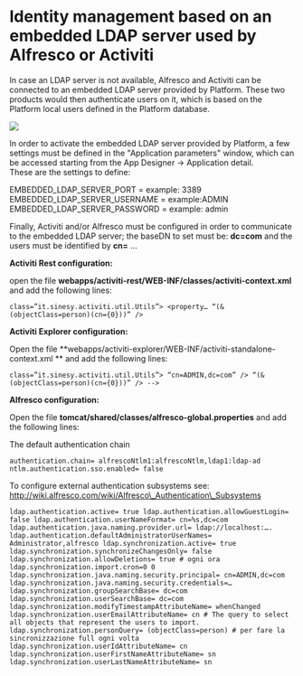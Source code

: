 # Identity management based on an embedded LDAP server used by Alfresco or Activiti

In case an LDAP server is not available, Alfresco and Activiti can be connected to an embedded LDAP server provided by Platform. These two products would then authenticate users on it, which is based on the Platform local users defined in the Platform database.

![](http://4wsplatform.org/wp-content/plugins../../uploads/media/identitymanagementusermanual/image05.png)

In order to activate the embedded LDAP server provided by Platform, a few settings must be defined in the "Application parameters" window, which can be accessed starting from the App Designer -&gt; Application detail.  
These are the settings to define:

EMBEDDED\_LDAP\_SERVER\_PORT = example: 3389  
EMBEDDED\_LDAP\_SERVER\_USERNAME = example:ADMIN  
EMBEDDED\_LDAP\_SERVER\_PASSWORD = example: admin

Finally, Activiti and/or Alfresco must be configured in order to communicate to the embedded LDAP server; the baseDN to set must be:  **dc=com**  and the users must be identified by  **cn=** …

**Activiti Rest configuration:**

open the file  **webapps/activiti-rest/WEB-INF/classes/activiti-context.xml**  and add the following lines:

```
class=”it.sinesy.activiti.util.Utils”> <property… “(&(objectClass=person)(cn={0}))” />
```

**Activiti Explorer configuration:**

Open the file  **webapps/activiti-explorer/WEB-INF/activiti-standalone-context.xml ** and add the following lines:

```
class=”it.sinesy.activiti.util.Utils”> “cn=ADMIN,dc=com” /> “(&(objectClass=person)(cn={0}))” /> -->
```

**Alfresco configuration:**

Open the file  **tomcat/shared/classes/alfresco-global.properties**  and add the following lines:

The default authentication chain 

`authentication.chain= alfrescoNtlm1:alfrescoNtlm,ldap1:ldap-ad ntlm.authentication.sso.enabled= false `

To configure external authentication subsystems see: http://wiki.alfresco.com/wiki/Alfresco\_Authentication\_Subsystems 

`ldap.authentication.active= true ldap.authentication.allowGuestLogin= false ldap.authentication.userNameFormat= cn=%s,dc=com ldap.authentication.java.naming.provider.url= ldap://localhost:…. ldap.authentication.defaultAdministratorUserNames= Administrator,alfresco ldap.synchronization.active= true ldap.synchronization.synchronizeChangesOnly= false ldap.synchronization.allowDeletions= true # ogni ora ldap.synchronization.import.cron=0 0 ldap.synchronization.java.naming.security.principal= cn=ADMIN,dc=com ldap.synchronization.java.naming.security.credentials=… ldap.synchronization.groupSearchBase= dc=com ldap.synchronization.userSearchBase= dc=com ldap.synchronization.modifyTimestampAttributeName= whenChanged ldap.synchronization.userEmailAttributeName= cn # The query to select all objects that represent the users to import. ldap.synchronization.personQuery= (objectClass=person) # per fare la sincronizzazione full ogni volta ldap.synchronization.userIdAttributeName= cn ldap.synchronization.userFirstNameAttributeName= sn ldap.synchronization.userLastNameAttributeName= sn`

